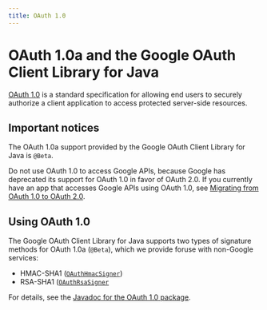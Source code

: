 ```yaml
---
title: OAuth 1.0
---
```


# OAuth 1.0a and the Google OAuth Client Library for Java

[OAuth 1.0][oauth1] is a standard specification for allowing end users to
securely authorize a client application to access protected server-side
resources.

## Important notices

The OAuth 1.0a support provided by the Google OAuth Client Library for Java is
`@Beta`.

Do not use OAuth 1.0 to access Google APIs, because Google has deprecated its
support for OAuth 1.0 in favor of OAuth 2.0. If you currently have an app that
accesses Google APIs using OAuth 1.0, see
[Migrating from OAuth 1.0 to OAuth 2.0][migrating].

## Using OAuth 1.0

The Google OAuth Client Library for Java supports two types of signature methods
for OAuth 1.0a (`@Beta`), which we provide foruse with non-Google services:

* HMAC-SHA1 ([`OAuthHmacSigner`][oauth-hmac-signer])
* RSA-SHA1 ([`OAuthRsaSigner`][oauth-rsa-signer]

For details, see the
[Javadoc for the OAuth 1.0 package][oauth-javadoc].

[oauth1]: http://tools.ietf.org/html/rfc5849
[migrating]: https://developers.google.com/accounts/docs/OAuth_ref#migration
[oauth-hmac-signer]: https://googleapis.dev/java/google-oauth-client/latest/com/google/api/client/auth/oauth/OAuthHmacSigner.html
[oauth-rsa-signer]: https://googleapis.dev/java/google-oauth-client/latest/com/google/api/client/auth/oauth/OAuthRsaSigner.html
[oauth-javadoc]: (https://googleapis.dev/java/google-oauth-client/latest/com/google/api/client/auth/oauth/package-summary.html)
